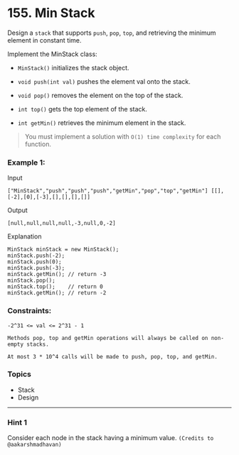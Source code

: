 # 155. Min Stack

Design a `stack` that supports `push`, `pop`, `top`, and retrieving the minimum element in constant time.

Implement the MinStack class:

- `MinStack()` initializes the stack object.

- `void push(int val)` pushes the element val onto the stack.

- `void pop()` removes the element on the top of the stack.

- `int top()` gets the top element of the stack.

- `int getMin()` retrieves the minimum element in the stack.

> You must implement a solution with `O(1) time complexity` for each function.

 
### Example 1:

Input  

`["MinStack","push","push","push","getMin","pop","top","getMin"]
[[],[-2],[0],[-3],[],[],[],[]]`

Output

`[null,null,null,null,-3,null,0,-2]`

Explanation

```
MinStack minStack = new MinStack();
minStack.push(-2);
minStack.push(0);
minStack.push(-3);
minStack.getMin(); // return -3
minStack.pop();
minStack.top();    // return 0
minStack.getMin(); // return -2
```

### Constraints:

`-2^31 <= val <= 2^31 - 1`

`Methods pop, top and getMin operations will always be called on non-empty stacks.`

`At most 3 * 10^4 calls will be made to push, pop, top, and getMin.`


### Topics
- Stack
- Design

---

### Hint 1
Consider each node in the stack having a minimum value. `(Credits to @aakarshmadhavan)`